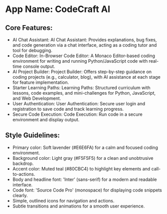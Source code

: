 # **App Name**: CodeCraft AI

## Core Features:

- AI Chat Assistant: AI Chat Assistant: Provides explanations, bug fixes, and code generation via a chat interface, acting as a coding tutor and tool for debugging.
- Code Editor: In-Browser Code Editor: A Monaco Editor-based coding environment for writing and running Python/JavaScript code with real-time console output.
- AI Project Builder: Project Builder: Offers step-by-step guidance on coding projects (e.g., calculator, blog), with AI assistance at each stage for feature implementation.
- Starter Learning Paths: Learning Paths: Structured curriculum with lessons, code examples, and mini-challenges for Python, JavaScript, and Web Development.
- User Authentication: User Authentication: Secure user login and registration to save code and track learning progress.
- Secure Code Execution: Code Execution: Run code in a secure environment and display output.

## Style Guidelines:

- Primary color: Soft lavender (#E6E6FA) for a calm and focused coding environment.
- Background color: Light gray (#F5F5F5) for a clean and unobtrusive backdrop.
- Accent color: Muted teal (#80CBC4) to highlight key elements and call-to-actions.
- Body and headline font: 'Inter' (sans-serif) for a modern and readable interface.
- Code font: 'Source Code Pro' (monospace) for displaying code snippets clearly.
- Simple, outlined icons for navigation and actions.
- Subtle transitions and animations for a smooth user experience.